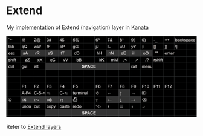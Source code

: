 # Extend

My [implementation](kanata.kbd#30-36) ot Extend (navigation) layer in [Kanata](https://github.com/jtroo/kanata)

![](Extend.jpg)

Refer to [Extend layers](https://colemakmods.github.io/ergonomic-mods/extend.html)
